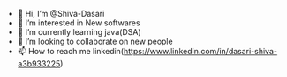 - 👋 Hi, I’m @Shiva-Dasari
- 👀 I’m interested in New softwares
- 🌱 I’m currently learning java(DSA)
- 💞️ I’m looking to collaborate on new people
- 📫 How to reach me linkedin(https://www.linkedin.com/in/dasari-shiva-a3b933225)

<!---
Shiva-Dasari/Shiva-Dasari is a ✨ special ✨ repository because its `README.md` (this file) appears on your GitHub profile.
You can click the Preview link to take a look at your changes.
--->
